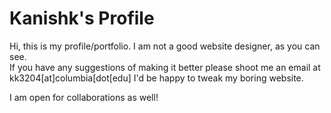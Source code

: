 # Kanishk's Profile

Hi, this is my profile/portfolio. I am not a good website designer, as you can see.  
If you have any suggestions of making it better please shoot me an email at kk3204[at]columbia[dot[edu] 
I'd be happy to tweak my boring website. 

I am open for collaborations as well! 
